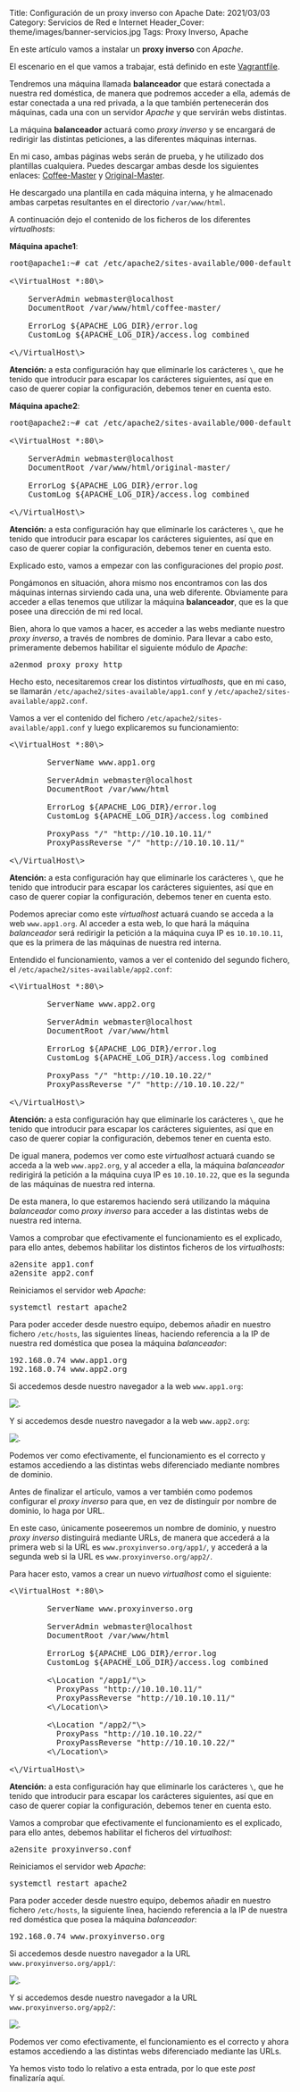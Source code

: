 Title: Configuración de un proxy inverso con Apache
Date: 2021/03/03
Category: Servicios de Red e Internet
Header_Cover: theme/images/banner-servicios.jpg
Tags: Proxy Inverso, Apache

En este artículo vamos a instalar un **proxy inverso** con *Apache*.

El escenario en el que vamos a trabajar, está definido en este [Vagrantfile](images/sri_Configuración_de_un_ProxyInverso_con_Apache/Vagrantfile.txt).

Tendremos una máquina llamada **balanceador** que estará conectada a nuestra red doméstica, de manera que podremos acceder a ella, además de estar conectada a una red privada, a la que también pertenecerán dos máquinas, cada una con un servidor *Apache* y que servirán webs distintas.

La máquina **balanceador** actuará como *proxy inverso* y se encargará de redirigir las distintas peticiones, a las diferentes máquinas internas.

En mi caso, ambas páginas webs serán de prueba, y he utilizado dos plantillas cualquiera. Puedes descargar ambas desde los siguientes enlaces: [Coffee-Master](https://themewagon.com/themes/free-coffee-shop-bootstrap-template/) y [Original-Master](https://themewagon.com/themes/free-bootstrap-blog-website-template/).

He descargado una plantilla en cada máquina interna, y he almacenado ambas carpetas resultantes en el directorio `/var/www/html`.

A continuación dejo el contenido de los ficheros de los diferentes *virtualhosts*:

**Máquina apache1**:

<pre>
root@apache1:~# cat /etc/apache2/sites-available/000-default.conf

<\VirtualHost *:80\>

	ServerAdmin webmaster@localhost
	DocumentRoot /var/www/html/coffee-master/

	ErrorLog ${APACHE_LOG_DIR}/error.log
	CustomLog ${APACHE_LOG_DIR}/access.log combined

<\/VirtualHost\>
</pre>

**Atención:** a esta configuración hay que eliminarle los carácteres `\`, que he tenido que introducir para escapar los carácteres siguientes, así que en caso de querer copiar la configuración, debemos tener en cuenta esto.

**Máquina apache2**:

<pre>
root@apache2:~# cat /etc/apache2/sites-available/000-default.conf

<\VirtualHost *:80\>

	ServerAdmin webmaster@localhost
	DocumentRoot /var/www/html/original-master/

	ErrorLog ${APACHE_LOG_DIR}/error.log
	CustomLog ${APACHE_LOG_DIR}/access.log combined

<\/VirtualHost\>
</pre>

**Atención:** a esta configuración hay que eliminarle los carácteres `\`, que he tenido que introducir para escapar los carácteres siguientes, así que en caso de querer copiar la configuración, debemos tener en cuenta esto.

Explicado esto, vamos a empezar con las configuraciones del propio *post*.

Pongámonos en situación, ahora mismo nos encontramos con las dos máquinas internas sirviendo cada una, una web diferente. Obviamente para acceder a ellas tenemos que utilizar la máquina **balanceador**, que es la que posee una dirección de mi red local.

Bien, ahora lo que vamos a hacer, es acceder a las webs mediante nuestro *proxy inverso*, a través de nombres de dominio. Para llevar a cabo esto, primeramente debemos habilitar el siguiente módulo de *Apache*:

<pre>
a2enmod proxy proxy_http
</pre>

Hecho esto, necesitaremos crear los distintos *virtualhosts*, que en mi caso, se llamarán `/etc/apache2/sites-available/app1.conf` y `/etc/apache2/sites-available/app2.conf`.

Vamos a ver el contenido del fichero `/etc/apache2/sites-available/app1.conf` y luego explicaremos su funcionamiento:

<pre>
<\VirtualHost *:80\>

        ServerName www.app1.org

        ServerAdmin webmaster@localhost
        DocumentRoot /var/www/html

        ErrorLog ${APACHE_LOG_DIR}/error.log
        CustomLog ${APACHE_LOG_DIR}/access.log combined

        ProxyPass "/" "http://10.10.10.11/"
        ProxyPassReverse "/" "http://10.10.10.11/"

<\/VirtualHost\>
</pre>

**Atención:** a esta configuración hay que eliminarle los carácteres `\`, que he tenido que introducir para escapar los carácteres siguientes, así que en caso de querer copiar la configuración, debemos tener en cuenta esto.

Podemos apreciar como este *virtualhost* actuará cuando se acceda a la web `www.app1.org`. Al acceder a esta web, lo que hará la máquina *balanceador* será redirigir la petición a la máquina cuya IP es `10.10.10.11`, que es la primera de las máquinas de nuestra red interna.

Entendido el funcionamiento, vamos a ver el contenido del segundo fichero, el `/etc/apache2/sites-available/app2.conf`:

<pre>
<\VirtualHost *:80\>

        ServerName www.app2.org

        ServerAdmin webmaster@localhost
        DocumentRoot /var/www/html

        ErrorLog ${APACHE_LOG_DIR}/error.log
        CustomLog ${APACHE_LOG_DIR}/access.log combined

        ProxyPass "/" "http://10.10.10.22/"
        ProxyPassReverse "/" "http://10.10.10.22/"

<\/VirtualHost\>
</pre>

**Atención:** a esta configuración hay que eliminarle los carácteres `\`, que he tenido que introducir para escapar los carácteres siguientes, así que en caso de querer copiar la configuración, debemos tener en cuenta esto.

De igual manera, podemos ver como este *virtualhost* actuará cuando se acceda a la web `www.app2.org`, y al acceder a ella, la máquina *balanceador* redirigirá la petición a la máquina cuya IP es `10.10.10.22`, que es la segunda de las máquinas de nuestra red interna.

De esta manera, lo que estaremos haciendo será utilizando la máquina *balanceador* como *proxy inverso* para acceder a las distintas webs de nuestra red interna.

Vamos a comprobar que efectivamente el funcionamiento es el explicado, para ello antes, debemos habilitar los distintos ficheros de los *virtualhosts*:

<pre>
a2ensite app1.conf
a2ensite app2.conf
</pre>

Reiniciamos el servidor web *Apache*:

<pre>
systemctl restart apache2
</pre>

Para poder acceder desde nuestro equipo, debemos añadir en nuestro fichero `/etc/hosts`, las siguientes líneas, haciendo referencia a la IP de nuestra red doméstica que posea la máquina *balanceador*:

<pre>
192.168.0.74 www.app1.org
192.168.0.74 www.app2.org
</pre>

Si accedemos desde nuestro navegador a la web `www.app1.org`:

![.](images/sri_Configuración_de_un_ProxyInverso_con_Apache/web1.png)

Y si accedemos desde nuestro navegador a la web `www.app2.org`:

![.](images/sri_Configuración_de_un_ProxyInverso_con_Apache/web2.png)

Podemos ver como efectivamente, el funcionamiento es el correcto y estamos accediendo a las distintas webs diferenciado mediante nombres de dominio.

Antes de finalizar el artículo, vamos a ver también como podemos configurar el *proxy inverso* para que, en vez de distinguir por nombre de dominio, lo haga por URL.

En este caso, únicamente poseeremos un nombre de dominio, y nuestro *proxy inverso* distinguirá mediante URLs, de manera que accederá a la primera web si la URL es `www.proxyinverso.org/app1/`, y accederá a la segunda web si la URL es `www.proxyinverso.org/app2/`.

Para hacer esto, vamos a crear un nuevo *virtualhost* como el siguiente:

<pre>
<\VirtualHost *:80\>

        ServerName www.proxyinverso.org

        ServerAdmin webmaster@localhost
        DocumentRoot /var/www/html

        ErrorLog ${APACHE_LOG_DIR}/error.log
        CustomLog ${APACHE_LOG_DIR}/access.log combined

        <\Location "/app1/"\>
          ProxyPass "http://10.10.10.11/"
          ProxyPassReverse "http://10.10.10.11/"
        <\/Location\>

        <\Location "/app2/"\>
          ProxyPass "http://10.10.10.22/"
          ProxyPassReverse "http://10.10.10.22/"
        <\/Location\>

<\/VirtualHost\>
</pre>

**Atención:** a esta configuración hay que eliminarle los carácteres `\`, que he tenido que introducir para escapar los carácteres siguientes, así que en caso de querer copiar la configuración, debemos tener en cuenta esto.

Vamos a comprobar que efectivamente el funcionamiento es el explicado, para ello antes, debemos habilitar el ficheros del *virtualhost*:

<pre>
a2ensite proxyinverso.conf
</pre>

Reiniciamos el servidor web *Apache*:

<pre>
systemctl restart apache2
</pre>

Para poder acceder desde nuestro equipo, debemos añadir en nuestro fichero `/etc/hosts`, la siguiente línea, haciendo referencia a la IP de nuestra red doméstica que posea la máquina *balanceador*:

<pre>
192.168.0.74 www.proxyinverso.org
</pre>

Si accedemos desde nuestro navegador a la URL `www.proxyinverso.org/app1/`:

![.](images/sri_Configuración_de_un_ProxyInverso_con_Apache/web1.2.png)

Y si accedemos desde nuestro navegador a la URL `www.proxyinverso.org/app2/`:

![.](images/sri_Configuración_de_un_ProxyInverso_con_Apache/web2.2.png)

Podemos ver como efectivamente, el funcionamiento es el correcto y ahora estamos accediendo a las distintas webs diferenciado mediante las URLs.

Ya hemos visto todo lo relativo a esta entrada, por lo que este *post* finalizaría aquí.
